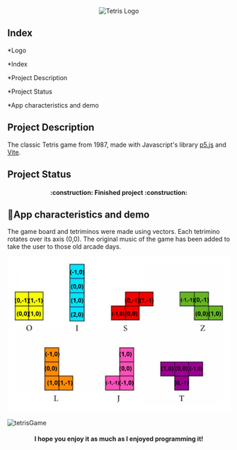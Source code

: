 <p align="center"><img src="https://upload.wikimedia.org/wikipedia/commons/4/46/Tetris_logo.png" alt="Tetris Logo" width="300px" style="pointer-events: none;"></p>



## Index

*Logo

*Index

*Project Description

*Project Status

*App characteristics and demo



## Project Description

<p dir="auto">The classic Tetris game from 1987, made with Javascript's library <a href="https://p5js.org/" target="_blank">p5.js</a> and <a href="https://p5js.org/" target="_blank">Vite</a>. </p>


## Project Status

<h4 align="center">
:construction: Finished project :construction:
</h4>



## :hammer:App characteristics and demo

<p dir="auto">The game board and tetriminos were made using vectors. Each tetrimino rotates over its axis (0,0). The original music of the game has been added to take the user to those old arcade days.</p>

![Tetriminos](public/Tetriminos.png)

![tetrisGame](https://github.com/nicolecarda/TetrisDos/assets/72530134/f118f68a-824e-460d-a197-c9a00cca5d6c)

<h4 align="center">I hope you enjoy it as much as I enjoyed programming it!</h4>
